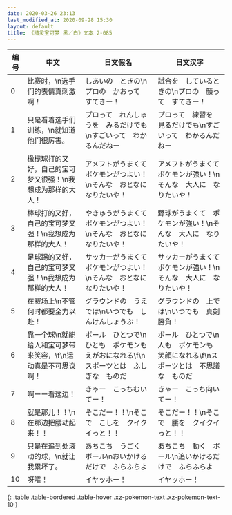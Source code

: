 ```yaml
---
date: 2020-03-26 23:13
last_modified_at: 2020-09-28 15:30
layout: default
title: 《精灵宝可梦 黑／白》文本 2-085
---
```

| 编号 | 中文 | 日文假名 | 日文汉字 |
| ---- | ---- | ---- | --- |
| 0 | 比赛时，\n选手们的表情真刺激啊！ | しあいの　ときの\nプロの　かおって　すてきー！ | 試合を　しているときの\nプロの　顔って　すてきー！ |
| 1 | 只是看着选手们训练，\n就知道他们很厉害。 | プロって　れんしゅうを　みるだけでも\nすごいって　わかるんだねー | プロって　練習を　見るだけでも\nすごいって　わかるんだねー |
| 2 | 橄榄球打的又好，自己的宝可梦又很强！\n我想成为那样的大人！ | アメフトがうまくて　ポケモンがつよい！\nそんな　おとなに　なりたいや！ | アメフトがうまくて　ポケモンが強い！\nそんな　大人に　なりたいや！ |
| 3 | 棒球打的又好，自己的宝可梦又强！\n我想成为那样的大人！ | やきゅうがうまくて　ポケモンがつよい！\nそんな　おとなに　なりたいや！ | 野球がうまくて　ポケモンが強い！\nそんな　大人に　なりたいや！ |
| 4 | 足球踢的又好，自己的宝可梦又强！\n我想成为那样的大人！ | サッカーがうまくて　ポケモンがつよい！\nそんな　おとなに　なりたいや！ | サッカーがうまくて　ポケモンが強い！\nそんな　大人に　なりたいや！ |
| 5 | 在赛场上\n不管何时都要全力以赴！ | グラウンドの　うえでは\nいつでも　しんけんしょうぶ！ | グラウンドの　上では\nいつでも　真剣勝負！ |
| 6 | 靠一个球\n就能给人和宝可梦带来笑容，\f\n运动真是不可思议啊！ | ボール　ひとつで\nひとも　ポケモンも　えがおになれる\f\nスポーツとは　ふしぎな　ものだ | ボール　ひとつで\n人も　ポケモンも　笑顔になれる\f\nスポーツとは　不思議な　ものだ |
| 7 | 啊ーー看这边！ | きゃー　こっちむいてー！ | きゃー　こっち向いてー！ |
| 8 | 就是那儿！！\n在那边把腰动起来！！ | そこだー！！\nそこで　こしを　クイクイっと！！ | そこだー！！\nそこで　腰を　クイクイっと！！ |
| 9 | 只是在追到处滚动的球，\n就让我累坏了。 | あちこち　うごく　ボール\nおいかけるだけで　ふらふらよ | あちこち　動く　ボール\n追いかけるだけで　ふらふらよ |
| 10 | 呀嚯！ | イヤッホー！ | イヤッホー！ |
{: .table .table-bordered .table-hover .xz-pokemon-text .xz-pokemon-text-10 }